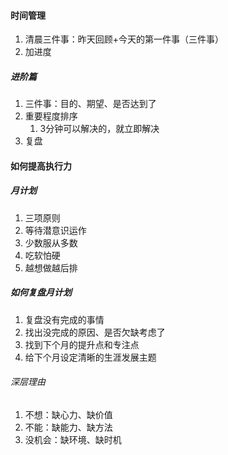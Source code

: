 #### 时间管理
1. 清晨三件事：昨天回顾+今天的第一件事（三件事）
2. 加进度
##### 进阶篇
1. 三件事：目的、期望、是否达到了
2. 重要程度排序
	1. 3分钟可以解决的，就立即解决
3. 复盘
#### 如何提高执行力
##### 月计划
1. 三项原则
2. 等待潜意识运作
3. 少数服从多数
4. 吃软怕硬
5. 越想做越后排
##### 如何复盘月计划
1. 复盘没有完成的事情
2. 找出没完成的原因、是否欠缺考虑了
3. 找到下个月的提升点和专注点
4. 给下个月设定清晰的生涯发展主题
###### 深层理由
1. 不想：缺心力、缺价值
2. 不能：缺能力、缺方法
3. 没机会：缺环境、缺时机